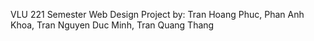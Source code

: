 VLU 221 Semester Web Design Project by:
Tran Hoang Phuc,
Phan Anh Khoa,
Tran Nguyen Duc Minh,
Tran Quang Thang
